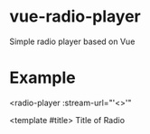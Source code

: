 # vue-radio-player
Simple radio player based on Vue 

# Example

<radio-player 
  :stream-url="'<<radio-stream-url>>'"
>
  <template #title>
    Title of Radio
  </template>
</radio-player>
